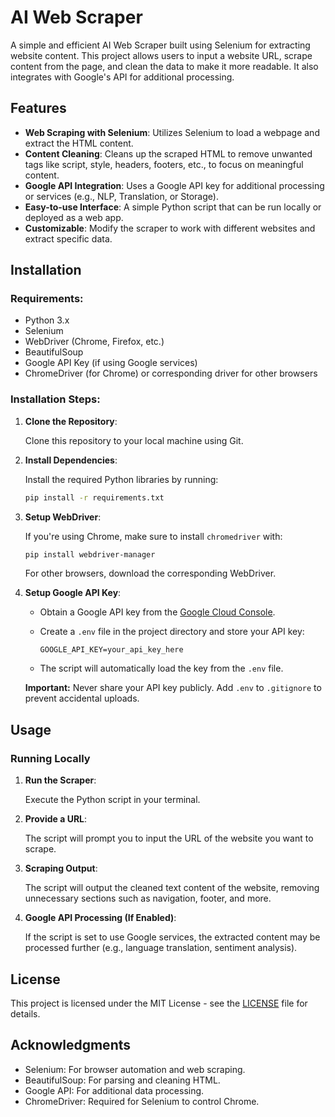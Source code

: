 # AI Web Scraper

A simple and efficient AI Web Scraper built using Selenium for extracting website content. This project allows users to input a website URL, scrape content from the page, and clean the data to make it more readable. It also integrates with Google's API for additional processing.

## Features

- **Web Scraping with Selenium**: Utilizes Selenium to load a webpage and extract the HTML content.
- **Content Cleaning**: Cleans up the scraped HTML to remove unwanted tags like script, style, headers, footers, etc., to focus on meaningful content.
- **Google API Integration**: Uses a Google API key for additional processing or services (e.g., NLP, Translation, or Storage).
- **Easy-to-use Interface**: A simple Python script that can be run locally or deployed as a web app.
- **Customizable**: Modify the scraper to work with different websites and extract specific data.

## Installation

### Requirements:
- Python 3.x
- Selenium
- WebDriver (Chrome, Firefox, etc.)
- BeautifulSoup
- Google API Key (if using Google services)
- ChromeDriver (for Chrome) or corresponding driver for other browsers

### Installation Steps:

1. **Clone the Repository**:

    Clone this repository to your local machine using Git.

2. **Install Dependencies**:

    Install the required Python libraries by running:

    ```bash
    pip install -r requirements.txt
    ```

3. **Setup WebDriver**:

    If you're using Chrome, make sure to install `chromedriver` with:

    ```bash
    pip install webdriver-manager
    ```

    For other browsers, download the corresponding WebDriver.

4. **Setup Google API Key**:

    - Obtain a Google API key from the [Google Cloud Console](https://console.cloud.google.com/).
    - Create a `.env` file in the project directory and store your API key:

      ```
      GOOGLE_API_KEY=your_api_key_here
      ```

    - The script will automatically load the key from the `.env` file.

    **Important:** Never share your API key publicly. Add `.env` to `.gitignore` to prevent accidental uploads.

## Usage

### Running Locally

1. **Run the Scraper**:

    Execute the Python script in your terminal.

2. **Provide a URL**:

    The script will prompt you to input the URL of the website you want to scrape.

3. **Scraping Output**:

    The script will output the cleaned text content of the website, removing unnecessary sections such as navigation, footer, and more.

4. **Google API Processing (If Enabled)**:

    If the script is set to use Google services, the extracted content may be processed further (e.g., language translation, sentiment analysis).

## License

This project is licensed under the MIT License - see the [LICENSE](LICENSE) file for details.

## Acknowledgments

- Selenium: For browser automation and web scraping.
- BeautifulSoup: For parsing and cleaning HTML.
- Google API: For additional data processing.
- ChromeDriver: Required for Selenium to control Chrome.
